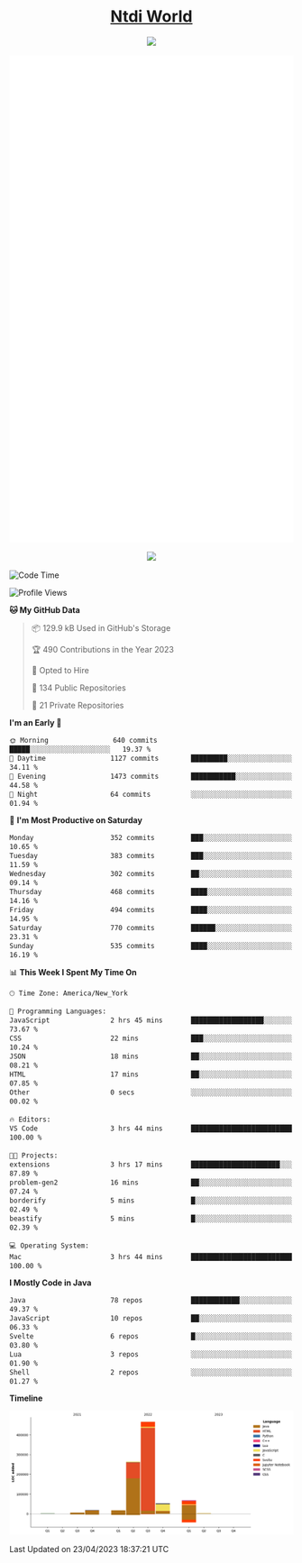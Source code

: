 <h1 align="center"><a href="https://www.ntdi.world">Ntdi World</a></h1>
<p align="center">
  <a href="https://github.com/n-tdi"><img src="https://readme-typing-svg.herokuapp.com?lines=FullStack+Developer;Web+Developer;Open-Source+Enthusiast;Java+Developer;Spigot-API%20Developer;&center=true&width=500&height=50"></a>
</p>

<div align="center">
  <img src="/github-metrics.svg"></img>
  
  <img src="https://komarev.com/ghpvc/?username=n-tdi&color=green"></img>
</div>

<!-- May use later.. idk -->
<!-- <a href="http://www.github.com/n-tdi"><img src="https://github-readme-stats.vercel.app/api?username=n-tdi&show_icons=true&hide=&count_private=true&title_color=0891b2&text_color=ffffff&icon_color=0891b2&bg_color=1c1917&hide_border=true&show_icons=true" alt="n-tdi's GitHub stats" /></a> -->

<!--START_SECTION:waka-->
![Code Time](http://img.shields.io/badge/Code%20Time-238%20hrs%2056%20mins-blue)

![Profile Views](http://img.shields.io/badge/Profile%20Views-1-blue)

**🐱 My GitHub Data** 

> 📦 129.9 kB Used in GitHub's Storage 
 > 
> 🏆 490 Contributions in the Year 2023
 > 
> 💼 Opted to Hire
 > 
> 📜 134 Public Repositories 
 > 
> 🔑 21 Private Repositories 
 > 
**I'm an Early 🐤** 

```text
🌞 Morning                640 commits         █████░░░░░░░░░░░░░░░░░░░░   19.37 % 
🌆 Daytime                1127 commits        █████████░░░░░░░░░░░░░░░░   34.11 % 
🌃 Evening                1473 commits        ███████████░░░░░░░░░░░░░░   44.58 % 
🌙 Night                  64 commits          ░░░░░░░░░░░░░░░░░░░░░░░░░   01.94 % 
```
📅 **I'm Most Productive on Saturday** 

```text
Monday                   352 commits         ███░░░░░░░░░░░░░░░░░░░░░░   10.65 % 
Tuesday                  383 commits         ███░░░░░░░░░░░░░░░░░░░░░░   11.59 % 
Wednesday                302 commits         ██░░░░░░░░░░░░░░░░░░░░░░░   09.14 % 
Thursday                 468 commits         ████░░░░░░░░░░░░░░░░░░░░░   14.16 % 
Friday                   494 commits         ████░░░░░░░░░░░░░░░░░░░░░   14.95 % 
Saturday                 770 commits         ██████░░░░░░░░░░░░░░░░░░░   23.31 % 
Sunday                   535 commits         ████░░░░░░░░░░░░░░░░░░░░░   16.19 % 
```


📊 **This Week I Spent My Time On** 

```text
🕑︎ Time Zone: America/New_York

💬 Programming Languages: 
JavaScript               2 hrs 45 mins       ██████████████████░░░░░░░   73.67 % 
CSS                      22 mins             ███░░░░░░░░░░░░░░░░░░░░░░   10.24 % 
JSON                     18 mins             ██░░░░░░░░░░░░░░░░░░░░░░░   08.21 % 
HTML                     17 mins             ██░░░░░░░░░░░░░░░░░░░░░░░   07.85 % 
Other                    0 secs              ░░░░░░░░░░░░░░░░░░░░░░░░░   00.02 % 

🔥 Editors: 
VS Code                  3 hrs 44 mins       █████████████████████████   100.00 % 

🐱‍💻 Projects: 
extensions               3 hrs 17 mins       ██████████████████████░░░   87.89 % 
problem-gen2             16 mins             ██░░░░░░░░░░░░░░░░░░░░░░░   07.24 % 
borderify                5 mins              █░░░░░░░░░░░░░░░░░░░░░░░░   02.49 % 
beastify                 5 mins              █░░░░░░░░░░░░░░░░░░░░░░░░   02.39 % 

💻 Operating System: 
Mac                      3 hrs 44 mins       █████████████████████████   100.00 % 
```

**I Mostly Code in Java** 

```text
Java                     78 repos            ████████████░░░░░░░░░░░░░   49.37 % 
JavaScript               10 repos            ██░░░░░░░░░░░░░░░░░░░░░░░   06.33 % 
Svelte                   6 repos             █░░░░░░░░░░░░░░░░░░░░░░░░   03.80 % 
Lua                      3 repos             ░░░░░░░░░░░░░░░░░░░░░░░░░   01.90 % 
Shell                    2 repos             ░░░░░░░░░░░░░░░░░░░░░░░░░   01.27 % 
```



**Timeline**

![Lines of Code chart](https://raw.githubusercontent.com/n-tdi/n-tdi/main/assets/bar_graph.png)


 Last Updated on 23/04/2023 18:37:21 UTC
<!--END_SECTION:waka-->
